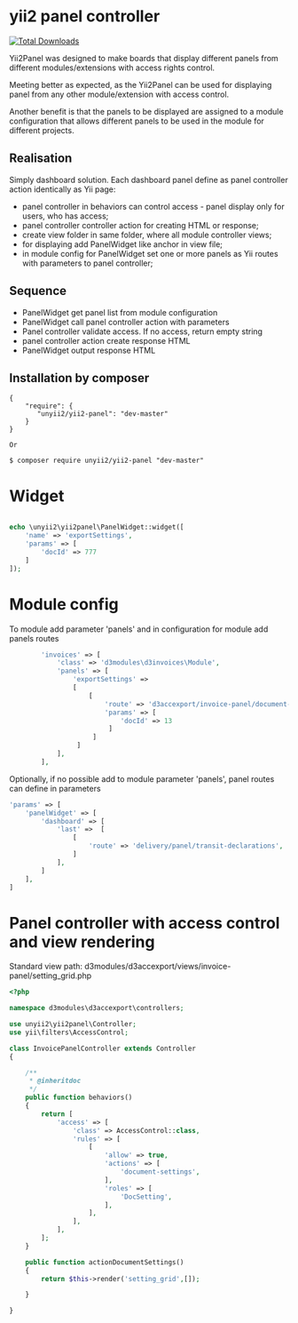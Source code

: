 yii2 panel controller
==========

[![Total Downloads](https://img.shields.io/packagist/dt/unyii2/yii2-panel.svg?style=flat-square)](https://packagist.org/packages/unyii2/yii2-panel) 

Yii2Panel was designed to make boards that display different panels from different modules/extensions with access rights control.

Meeting better as expected, as the Yii2Panel can be used for displaying panel from any other module/extension with access control.

Another benefit is that the panels to be displayed are assigned to a module configuration that allows different panels to be used in the module for different projects.

Realisation
-----------
Simply dashboard solution. Each dashboard panel define as panel controller action  identically as Yii page:

* panel controller in behaviors can control access - panel display only for users, who has access;
* panel controller controller action for creating HTML or response;
* create view folder in same folder, where all module controller views;
* for displaying add PanelWidget like anchor in view file;
* in module config for PanelWidget set one or more panels as Yii routes with parameters to panel controller;


Sequence
--------
* PanelWidget get panel list from module configuration
* PanelWidget call panel controller action with parameters
* Panel controller validate access. If no access, return empty string
* panel controller action create response HTML
* PanelWidget output response HTML  


Installation by composer
------------
```composer
{
    "require": {
       "unyii2/yii2-panel": "dev-master"
    }
}

Or

$ composer require unyii2/yii2-panel "dev-master"
```

# Widget 

```php

echo \unyii2\yii2panel\PanelWidget::widget([
    'name' => 'exportSettings',
    'params' => [
        'docId' => 777
    ]
]);

```

# Module config

To module add parameter 'panels' and in configuration for module add panels routes
```php
        'invoices' => [
            'class' => 'd3modules\d3invoices\Module',
            'panels' => [
                'exportSettings' =>
                [
                    [
                        'route' => 'd3accexport/invoice-panel/document-settings',
                        'params' => [
                            'docId' => 13
                         ]
                     ]
                 ]
            ],
        ],

```

Optionally, if no possible add to module parameter 'panels', panel routes can define in parameters

```php
'params' => [
    'panelWidget' => [
        'dashboard' => [
            'last' =>  [
                [
                    'route' => 'delivery/panel/transit-declarations',
                ]
            ],
        ]
    ],
]

``` 

# Panel controller with access control and view rendering

Standard view path: d3modules/d3accexport/views/invoice-panel/setting_grid.php

```php
<?php

namespace d3modules\d3accexport\controllers;

use unyii2\yii2panel\Controller;
use yii\filters\AccessControl;

class InvoicePanelController extends Controller
{

    /**
     * @inheritdoc
     */
    public function behaviors()
    {
        return [
            'access' => [
                'class' => AccessControl::class,
                'rules' => [
                    [
                        'allow' => true,
                        'actions' => [
                            'document-settings',
                        ],
                        'roles' => [
                            'DocSetting',
                        ],
                    ],
                ],
            ],
        ];
    }

    public function actionDocumentSettings()
    {
        return $this->render('setting_grid',[]);

    }

}
```
